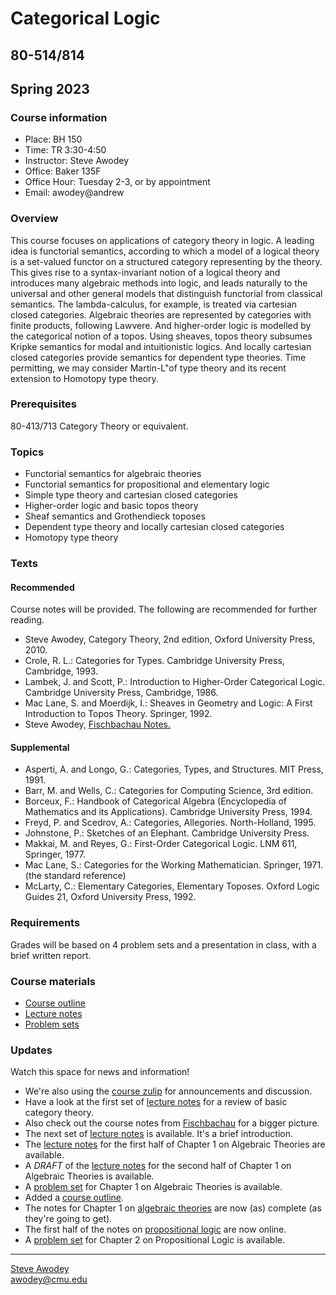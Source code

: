 # Categorical Logic
## 80-514/814
## Spring 2023

### Course information

- Place: BH 150
- Time: TR 3:30-4:50
- Instructor: Steve Awodey
- Office: Baker 135F
- Office Hour: Tuesday 2-3, or by appointment
- Email: awodey@andrew


### Overview
This course focuses on applications of category theory in logic. 
A leading idea is functorial semantics, according to which a model
of a logical theory is a set-valued functor on a structured category representing
by the theory. This gives rise to a syntax-invariant notion of a logical theory
and introduces many algebraic methods into logic, and leads naturally to
the universal and other general models that distinguish functorial from
classical semantics.  The lambda-calculus, for example, is treated via cartesian closed categories. Algebraic theories are represented by categories with finite products, following Lawvere.  And higher-order logic is modelled by the categorical notion of a topos.  Using sheaves, topos theory subsumes Kripke semantics for modal and intuitionistic logics. And locally cartesian closed categories provide semantics for dependent type theories.  Time permitting, we may consider Martin-L"of type theory and its recent extension to Homotopy type theory.

### Prerequisites
80-413/713 Category Theory or equivalent.

### Topics

- Functorial semantics for algebraic theories
- Functorial semantics for propositional and elementary logic
- Simple type theory and cartesian closed categories
- Higher-order logic and basic topos theory
- Sheaf semantics and Grothendieck toposes
- Dependent type theory and locally cartesian closed categories
- Homotopy type theory

### Texts
#### Recommended

Course notes will be provided. The following are recommended for further reading. 

- Steve Awodey, Category Theory, 2nd edition, Oxford University Press, 2010.
- Crole, R. L.: Categories for Types. Cambridge University Press, Cambridge, 1993.
- Lambek, J. and Scott, P.: Introduction to Higher-Order Categorical Logic. Cambridge University Press, Cambridge, 1986.
- Mac Lane, S. and Moerdijk, I.: Sheaves in Geometry and Logic: A First Introduction to Topos Theory. Springer, 1992.
- Steve Awodey, [Fischbachau Notes.](../fischbachau/)

#### Supplemental

- Asperti, A. and Longo, G.: Categories, Types, and Structures. MIT Press, 1991.
- Barr, M. and Wells, C.: Categories for Computing Science, 3rd edition.
- Borceux, F.: Handbook of Categorical Algebra (Encyclopedia of Mathematics and its Applications). Cambridge University Press, 1994.
- Freyd, P. and Scedrov, A.: Categories, Allegories. North-Holland, 1995.
- Johnstone, P.: Sketches of an Elephant. Cambridge University Press.
- Makkai, M. and Reyes, G.: First-Order Categorical Logic. LNM 611, Springer, 1977.
- Mac Lane, S.: Categories for the Working Mathematician. Springer, 1971. (the standard reference)
- McLarty, C.: Elementary Categories, Elementary Toposes. Oxford Logic Guides 21, Oxford University Press, 1992.

### Requirements

Grades will be based on 4 problem sets and a presentation in class, with a brief written report.

### Course materials

- [Course outline](./outline/)
- [Lecture notes](/catlog/notes/)
- [Problem sets](/catlog/hw/)


### Updates
Watch this space for news and information!

- We're also using the [course zulip](https://baker.hott.dev/#narrow/stream/31-Categorical-Logic) for announcements and discussion.
- Have a look at the first set of [lecture notes](/catlog/notes/catlog0.pdf) for a review of basic category theory.
- Also check out the course notes from [Fischbachau](../fischbachau/) for a bigger picture.
- The next set of [lecture notes](/catlog/notes/catlogIntro.pdf) is available. It's a brief introduction.
- The [lecture notes](/catlog/notes/catlog1A.pdf) for the first half of Chapter 1 on Algebraic Theories are available. 
- A *DRAFT* of the [lecture notes](/catlog/notes/catlog1B.pdf) for the second half of Chapter 1 on Algebraic Theories is available. 
- A [problem set](/catlog/hw/catloghw1.pdf) for Chapter 1 on Algebraic Theories is available. 
- Added a [course outline](./outline/).
- The notes for Chapter 1 on [algebraic theories](/catlog/notes/catlog1.pdf) are now (as) complete (as they're going to get).
- The first half of the notes on [propositional logic](/catlog/notes/catlog2A.pdf) are now online.
- A [problem set](/catlog/hw/catloghw2.pdf) for Chapter 2 on Propositional Logic is available. 
<!---
- The notes on [propositional logic](/catlog/notes/catlog2.pdf) are now complete.
- The first half of the notes on [lambda-calculus](/catlog/notes/catlog3A.pdf) are now online.
- The third and final [problem set](/catlog/hw/catloghw3.pdf) is online.
- If you haven't chosen a final topic, talk to me about it soon.  Students lectures will be in the last week of the semester, 4/26,28.
- The notes on [lambda-calculus](/catlog/notes/catlog3.pdf) are now complete.

-->

<hr WIDTH="100%">
<div CLASS="bottom"><a href="http://www.andrew.cmu.edu/~awodey/"></a></div>


<p CLASS="bottom"><a href="http://www.andrew.cmu.edu/~awodey/">Steve Awodey</a>
<br><a href="mailto:awodey@cmu.edu">awodey@cmu.edu</a>
